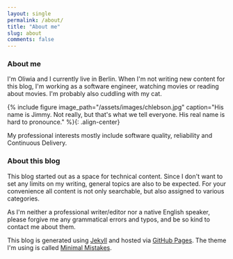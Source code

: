 ```yaml
---
layout: single
permalink: /about/
title: "About me"
slug: about
comments: false
---
```


### About me
I'm Oliwia and I currently live in Berlin. When I'm not writing new content for this blog, I'm working as a software engineer, watching movies or reading about movies. I'm probably also cuddling with my cat.

{% include figure image_path="/assets/images/chlebson.jpg" caption="His name is Jimmy. Not really, but that's what we tell everyone. His real name is hard to pronounce." %}{: .align-center}

My professional interests mostly include software quality, reliability and Continuous Delivery.

### About this blog
This blog started out as a space for technical content. Since I don't want to set any limits on my writing, general topics are also to be expected. For your convenience all content is not only searchable, but also assigned to various categories.

As I'm neither a professional writer/editor nor a native English speaker, please forgive me any grammatical errors and typos, and be so kind to contact me about them.

This blog is generated using [Jekyll](https://jekyllrb.com/) and hosted via [GitHub Pages](https://pages.github.com/). The theme I'm using is called [Minimal Mistakes](https://mmistakes.github.io/minimal-mistakes/).
